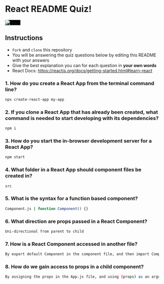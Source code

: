 # React README Quiz!

<div>
  <img alt="react" style="background-color: black" src="https://betabeers.com/static/uploads/blog/20170420_React_logo_wordmark.png" />
</div>

## Instructions

- `Fork` and `clone` this repository
- You will be answering the quiz questions below by editing this README with your answers
- Give the best explanation you can for each question in **your own words**
- React Docs: https://reactjs.org/docs/getting-started.html#learn-react

### 1. How do you create a React App from the terminal command line?

```sh
npx create-react-app my-app
```

### 2. If you clone a React App that has already been created, what command is needed to start developing with its dependencies?

```sh
npm i
```

### 3. How do you start the in-browser development server for a React App?

```sh
npm start
```

### 4. What folder in a React App should component files be created in?

```sh
src
```

### 5. What is the syntax for a function based component?

```sh
Component.js | function Component() {}
```

### 6. What direction are props passed in a React Component?

```sh
Uni-directional from parent to child
```

### 7. How is a React Component accessed in another file?

```sh
By export default Component in the component file, and then import Component from in the App.js file
```

### 8. How do we gain access to props in a child component?

```sh
By assigning the props in the App.js file, and using (props) as an argument in the component file
```
